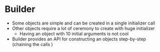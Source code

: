 # Builder
- Some objects are simple and can be created in a single initializer call
- Other objects require a lot of ceremony to create with huge initializer
  - Having an object with 10 initial arguments is not cool
- Builder provides an API for constructing an objects step-by-step (chaining the calls )
